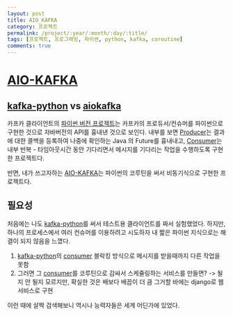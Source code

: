 ```yaml
---
layout: post
title: AIO_KAFKA
category: 프로젝트
permalink: /project/:year/:month/:day/:title/
tags: [프로젝트, 프로그래밍, 파이썬, python, kafka, coroutine]
comments: true
---
```

# [AIO-KAFKA](https://github.com/aio-libs/aiokafka)

## [kafka-python](https://github.com/dpkp/kafka-python) vs [aiokafka](https://github.com/aio-libs/aiokafka)

카프카 클라이언트의 [파이썬 버전 프로젝트](https://pypi.org/project/kafka-python/)는 카프카의 프로듀서/컨슈머를 파이썬으로 구현한 것으로 자바버전의 API를 흉내낸 것으로 보인다. 내부를 보면 [Producer](https://github.com/dpkp/kafka-python/blob/master/kafka/producer/future.py)는 결과에 대한 콜백을 등록하여 나중에 확인하는 Java 의 Future를 흉내내고, [Consumer](https://github.com/dpkp/kafka-python/blob/master/kafka/consumer/group.py)는 내부 반복 - 타임아웃시간 동안 기다리면서 메시지를 기다리는 작업을 수행하도록 구현한 프로젝트다. 

반면, 내가 쓰고자하는 [AIO-KAFKA](https://github.com/aio-libs/aiokafka)는 파이썬의 코루틴을 써서 비동기식으로 구현한 프로젝트다. 

## 필요성

처음에는 나도 [kafka-python](https://github.com/dpkp/kafka-python)를 써서 테스트용 클라이언트를 짜서 실험했었다.
하지만, 하나의 프로세스에서 여러 컨슈머를 이용하려고 시도하자 내 짧은 파이썬 지식으로는 해결이 되지 않음을 느꼈다.

1. [kafka-python](https://github.com/dpkp/kafka-python)의 [consumer](https://github.com/dpkp/kafka-python/blob/master/kafka/consumer/group.py) 블락킹 방식으로 메시지를 받을때까지 다른 작업을 못함
2. 그러면 그 [consumer](https://github.com/dpkp/kafka-python/blob/master/kafka/consumer/group.py)를 코루틴으로 감싸서 스케쥴링하는 서비스를 만들면? -> 될지 안 될지 모르지만, 확실한 것은 배보다 배꼽이 더 큼 그거할 바에는 django로 웹 서비스로 구현

이런 때에 살짝 검색해보니 역시나 능력자들은 세계 어딘가에 있었다.